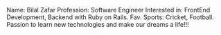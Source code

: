 Name: Bilal Zafar
Profession: Software Engineer
Interested in: FrontEnd Development, Backend with Ruby on Rails.
Fav. Sports: Cricket, Football.
Passion to learn new technologies and make our dreams a life!!!
